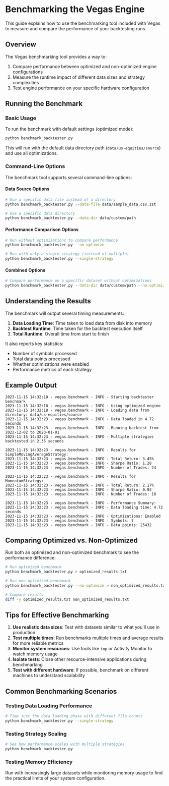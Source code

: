 # Benchmarking the Vegas Engine

This guide explains how to use the benchmarking tool included with Vegas to measure and compare the performance of your backtesting runs.

## Overview

The Vegas benchmarking tool provides a way to:

1. Compare performance between optimized and non-optimized engine configurations
2. Measure the runtime impact of different data sizes and strategy complexities
3. Test engine performance on your specific hardware configuration

## Running the Benchmark

### Basic Usage

To run the benchmark with default settings (optimized mode):

```bash
python benchmark_backtester.py
```

This will run with the default data directory path (`data/us-equities/source`) and use all optimizations.

### Command-Line Options

The benchmark tool supports several command-line options:

#### Data Source Options

```bash
# Use a specific data file instead of a directory
python benchmark_backtester.py --data-file data/sample_data.csv.zst

# Use a specific data directory
python benchmark_backtester.py --data-dir data/custom/path
```

#### Performance Comparison Options

```bash
# Run without optimizations to compare performance
python benchmark_backtester.py --no-optimize

# Run with only a single strategy (instead of multiple)
python benchmark_backtester.py --single-strategy
```

#### Combined Options

```bash
# Compare performance on a specific dataset without optimizations
python benchmark_backtester.py --data-dir data/custom/path --no-optimize
```

## Understanding the Results

The benchmark will output several timing measurements:

1. **Data Loading Time**: Time taken to load data from disk into memory
2. **Backtest Runtime**: Time taken for the backtest execution itself
3. **Total Runtime**: Overall time from start to finish

It also reports key statistics:

- Number of symbols processed
- Total data points processed
- Whether optimizations were enabled
- Performance metrics of each strategy

## Example Output

```
2023-11-15 14:32:18 - vegas.benchmark - INFO - Starting backtester benchmark
2023-11-15 14:32:18 - vegas.benchmark - INFO - Using optimized engine
2023-11-15 14:32:18 - vegas.benchmark - INFO - Loading data from directory: data/us-equities/source
2023-11-15 14:32:23 - vegas.benchmark - INFO - Data loaded in 4.72 seconds
2023-11-15 14:32:23 - vegas.benchmark - INFO - Running backtest from 2022-12-02 to 2023-01-01
2023-11-15 14:32:23 - vegas.benchmark - INFO - Multiple strategies backtested in 2.35 seconds

2023-11-15 14:32:23 - vegas.benchmark - INFO - Results for SimpleMovingAverageStrategy:
2023-11-15 14:32:23 - vegas.benchmark - INFO - Total Return: 3.45%
2023-11-15 14:32:23 - vegas.benchmark - INFO - Sharpe Ratio: 1.28
2023-11-15 14:32:23 - vegas.benchmark - INFO - Number of Trades: 24

2023-11-15 14:32:23 - vegas.benchmark - INFO - Results for MomentumStrategy:
2023-11-15 14:32:23 - vegas.benchmark - INFO - Total Return: 2.17%
2023-11-15 14:32:23 - vegas.benchmark - INFO - Sharpe Ratio: 0.93
2023-11-15 14:32:23 - vegas.benchmark - INFO - Number of Trades: 18

2023-11-15 14:32:23 - vegas.benchmark - INFO - Performance Summary:
2023-11-15 14:32:23 - vegas.benchmark - INFO - Data loading time: 4.72 seconds
2023-11-15 14:32:23 - vegas.benchmark - INFO - Optimizations: Enabled
2023-11-15 14:32:23 - vegas.benchmark - INFO - Symbols: 7
2023-11-15 14:32:23 - vegas.benchmark - INFO - Data points: 25432
```

## Comparing Optimized vs. Non-Optimized

Run both an optimized and non-optimized benchmark to see the performance difference:

```bash
# Run optimized benchmark
python benchmark_backtester.py > optimized_results.txt

# Run non-optimized benchmark
python benchmark_backtester.py --no-optimize > non_optimized_results.txt

# Compare results
diff -y optimized_results.txt non_optimized_results.txt
```

## Tips for Effective Benchmarking

1. **Use realistic data sizes**: Test with datasets similar to what you'll use in production
2. **Test multiple times**: Run benchmarks multiple times and average results for more reliable metrics
3. **Monitor system resources**: Use tools like `top` or Activity Monitor to watch memory usage
4. **Isolate tests**: Close other resource-intensive applications during benchmarking
5. **Test with different hardware**: If possible, benchmark on different machines to understand scalability

## Common Benchmarking Scenarios

### Testing Data Loading Performance

```bash
# Time just the data loading phase with different file counts
python benchmark_backtester.py --single-strategy
```

### Testing Strategy Scaling

```bash
# See how performance scales with multiple strategies
python benchmark_backtester.py
```

### Testing Memory Efficiency

Run with increasingly large datasets while monitoring memory usage to find the practical limits of your system configuration. 